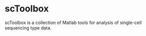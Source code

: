 # scToolbox

scToolbox is a collection of Matlab tools for analysis of single-cell sequencing type data.